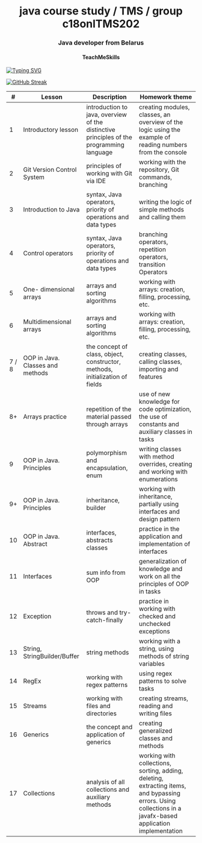 <h1 align="center">java course study / TMS / group c18onlTMS202</h1>
<h3 align="center">Java developer from Belarus</h3>
<h4 align="center">TeachMeSkills</h4>

[![Typing SVG](https://readme-typing-svg.herokuapp.com?font=Fira+Code&size=25&color=730EC4&multiline=true&width=435&height=100&lines=oooo+you+Teach+Me+tra-la-la;my+Skills+din-don++++)](https://git.io/typing-svg)

[![GitHub Streak](https://streak-stats.demolab.com/?user=DenverCoder1&theme=dark)](https://git.io/streak-stats)

| #     | Lesson                           | Description                                                                            | Homework theme                                                                                            |
|-------|----------------------------------|----------------------------------------------------------------------------------------|-----------------------------------------------------------------------------------------------------------|
| 1     | Introductory lesson              | introduction to java, overview of the distinctive principles of the programming language | creating modules, classes, an overview of the logic using the example of reading numbers from the console |
| 2     | Git Version Control System       | principles of working with Git via IDE                                                 | working with the repository, Git commands, branching                                                      |
| 3     | Introduction to Java             | syntax, Java operators, priority of operations and data types                          | writing the logic of simple methods and calling them                                                      |
| 4     | Control operators                | syntax, Java operators, priority of operations and data types                          | branching operators, repetition operators, transition Operators                                           |
| 5     | One- dimensional arrays          | arrays and sorting algorithms                                                          | working with arrays: creation, filling, processing, etc.                                                  |
| 6     | Multidimensional arrays          | arrays and sorting algorithms                                                          | working with arrays: creation, filling, processing, etc.                                                  |
| 7 / 8 | OOP in Java. Classes and methods | the concept of class, object, constructor, methods, initialization of fields           | creating classes, calling classes, importing and features                                                 |
| 8+    | Arrays practice                  | repetition of the material passed through arrays                                       | use of new knowledge for code optimization, the use of constants and auxiliary classes in tasks           |
| 9     | OOP in Java. Principles          | polymorphism and encapsulation, enum                                                   | writing classes with method overrides, creating and working with enumerations                             |
| 9+    | OOP in Java. Principles          | inheritance, builder                                                                   | working with inheritance, partially using interfaces and design pattern                                   |
| 10    | OOP in Java. Abstract            | interfaces, abstracts classes                                                          | practice in the application and implementation of interfaces                                              |
| 11    | Interfaces                       | sum info from OOP                                                                      | generalization of knowledge and work on all the principles of OOP in tasks                                |
| 12    | Exception                        | throws and try-catch-finally                                                           | practice in working with checked and unchecked exceptions                                                 |
| 13    | String, StringBuilder/Buffer     | string methods                                                                         | working with a string, using methods of string variables                                                  |
| 14    | RegEx                            | working with regex patterns                                                            | using regex patterns to solve tasks                                                                       |
| 15    | Streams                          | working with files and directories                                                     | creating streams, reading and writing files                                                               |
| 16    | Generics                         | the concept and application of generics                                                | creating generalized classes and methods                                                                  |
| 17    | Collections                      | analysis of all collections and auxiliary methods                                      | working with collections, sorting, adding, deleting, extracting items, and bypassing errors. Using collections in a javafx-based application implementation                                                                                                          |